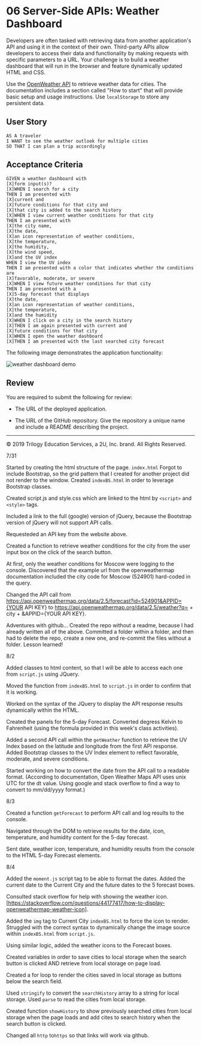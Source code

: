# 06 Server-Side APIs: Weather Dashboard

Developers are often tasked with retrieving data from another application's API and using it in the context of their own. Third-party APIs allow developers to access their data and functionality by making requests with specific parameters to a URL. Your challenge is to build a weather dashboard that will run in the browser and feature dynamically updated HTML and CSS.

Use the [OpenWeather API](https://openweathermap.org/api) to retrieve weather data for cities. The documentation includes a section called "How to start" that will provide basic setup and usage instructions. Use `localStorage` to store any persistent data.

## User Story

```
AS A traveler
I WANT to see the weather outlook for multiple cities
SO THAT I can plan a trip accordingly
```

## Acceptance Criteria

```
GIVEN a weather dashboard with 
[X]form input(s)?
[X]WHEN I search for a city
THEN I am presented with 
[X]current and 
[X]future conditions for that city and 
[X]that city is added to the search history
[X]WHEN I view current weather conditions for that city
THEN I am presented with 
[X]the city name, 
[X]the date, 
[X]an icon representation of weather conditions, 
[X]the temperature, 
[X]the humidity, 
[X]the wind speed, 
[X]and the UV index
WHEN I view the UV index
THEN I am presented with a color that indicates whether the conditions are 
[X]favorable, moderate, or severe
[X]WHEN I view future weather conditions for that city
THEN I am presented with a 
[X]5-day forecast that displays 
[X]the date, 
[X]an icon representation of weather conditions, 
[X]the temperature, 
[X]and the humidity
[X]WHEN I click on a city in the search history
[X]THEN I am again presented with current and 
[X]future conditions for that city
[X]WHEN I open the weather dashboard
[X]THEN I am presented with the last searched city forecast
```

The following image demonstrates the application functionality:

![weather dashboard demo](./Assets/06-server-side-apis-homework-demo.png)

## Review

You are required to submit the following for review:

* The URL of the deployed application.

* The URL of the GitHub repository. Give the repository a unique name and include a README describing the project.

- - -
© 2019 Trilogy Education Services, a 2U, Inc. brand. All Rights Reserved.

7/31

Started by creating the html structure of the page. `index.html`
Forgot to include Bootstrap, so the grid pattern that I created for another project did not render to the window.
Created `indexBS.html` in order to leverage Bootstrap classes.

Created script.js and style.css which are linked to the html by `<script>` and `<style>` tags.

Included a link to the full (google) version of jQuery, because the Bootstrap version of jQuery will not support API calls.

Requesteded an API key from the website above.

Created a function to retrieve weather conditions for the city from the user input box on the click of the search button.

At first, only the weather conditions for Moscow were logging to the console.  Discovered that the example url from the openweathermap documentation included the city code for Moscow (524901) hard-coded in the query.

Changed the API call from https://api.openweathermap.org/data/2.5/forecast?id=524901&APPID={YOUR API KEY} to https://api.openweathermap.org/data/2.5/weather?q= + city + &APPID={YOUR API KEY}.

Adventures with github...
Created the repo without a readme, because I had already written all of the above.  Committed a folder within a folder, and then had to delete the repo, create a new one, and re-commit the files without a folder.  Lesson learned!

8/2

Added classes to html content, so that I will be able to access each one from `script.js` using JQuery.

Moved the function from `indexBS.html` to `script.js` in order to confirm that it is working.

Worked on the syntax of the JQuery to display the API response results dynamically within the HTML.

Created the panels for the 5-day Forecast.  Converted degress Kelvin to Fahrenheit (using the formula provided in this week's class activities).

Added a second API call within the `getWeather` function to retrieve the UV Index based on the latitude and longitude from the first API response. Added Bootstrap classes to the UV Index element to reflect favorable, moderate, and severe conditions.

Started working on how to convert the date from the API call to a readable format. (According to documentation, Open Weather Maps API uses unix UTC for the dt value.  Using google and stack overflow to find a way to convert to mm/dd/yyyy format.)

8/3

Created a function `getForecast` to perform API call and log results to the console.

Navigated through the DOM to retrieve results for the date, icon, temperature, and humidity content for the 5-day forecast.

Sent date, weather icon, temperature, and humidity results from the console to the HTML 5-day Forecast elements.

8/4

Added the `moment.js` script tag to be able to format the dates.
Added the current date to the Current City and the future dates to the 5 forecast boxes.

Consulted stack overflow for help with showing the weather icon.
[https://stackoverflow.com/questions/44177417/how-to-display-openweathermap-weather-icon].

Added the `img` tag to Current City `indexBS.html` to force the icon to render. Struggled with the correct syntax to dynamically change the image source within `indexBS.html` from `script.js`.

Using similar logic, added the weather icons to the Forecast boxes.

Created variables in order to save cities to local storage when the search button is clicked AND retrieve from local storage on page load.

Created a for loop to render the cities saved in local storage as buttons below the search field.

Used `stringify` to convert the `searchHistory` array to a string for local storage.  Used `parse` to read the cities from local storage.

Created function `showHistory` to show previously searched cities from local storage when the page loads and add cites to search history when the search button is clicked.

Changed all `http` to`https` so that links will work via github.

